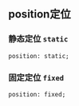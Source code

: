## position定位

### 静态定位 `static`
```
position: static;
```

### 固定定位 `fixed`

```
position: fixed;
```
